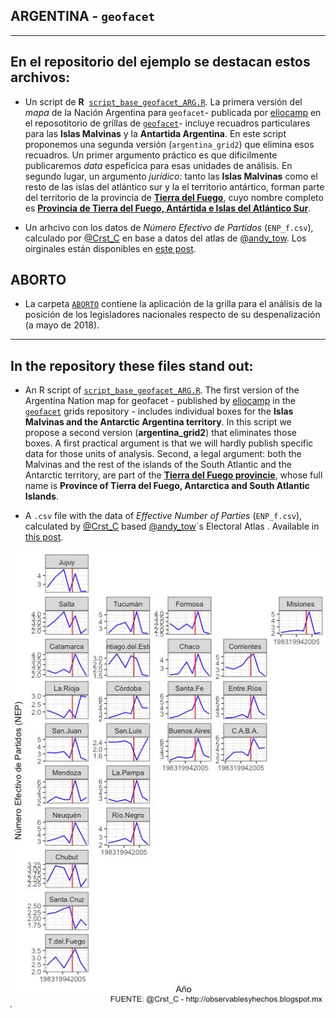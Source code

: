 ## ARGENTINA - `geofacet`
------
## En el repositorio del ejemplo se destacan estos archivos: 

* Un script de **R**  [`script_base_geofacet_ARG.R`](https://github.com/TuQmano/geofacet_ARG/blob/master/ARGENTINA/script_base_geofacet_ARG.R). La primera versión del _mapa_ de la Nación Argentina para `geofacet`- publicada por [eliocamp](https://github.com/eliocamp) en el reposotitorio de grillas de [`geofacet`](https://hafen.github.io/geofacet/rd.html#grids_1)- incluye recuadros particulares para las **Islas Malvinas** y la **Antartida Argentina**. En este script proponemos una segunda versión (`argentina_grid2`) que elimina esos recuadros. Un primer argumento práctico es que dificilmente publicaremos _data_ espeficica para esas unidades de análisis. En segundo lugar, un argumento _jurídico_: tanto las **Islas Malvinas** como el resto de las islas del atlántico sur y la el territorio antártico, forman parte del territorio de la provincia de [**Tierra del Fuego**](https://github.com/TuQmano/geofacet_ARG/tree/master/TIERRA_DEL_FUEGO), cuyo nombre completo es [**Provincia de Tierra del Fuego, Antártida e Islas del Atlántico Sur**](https://es.wikipedia.org/wiki/Provincia_de_Tierra_del_Fuego,_Ant%C3%A1rtida_e_Islas_del_Atl%C3%A1ntico_Sur).


* Un arhcivo con los datos de *Número Efectivo de Partidos* (`ENP_f.csv`), calculado por [@Crst_C](https://twitter.com/Crst_C/) en base a datos del atlas de [@andy_tow](https://twitter.com/andy_tow/). Los oirginales están disponibles en [este post](http://observablesyhechos.blogspot.mx/2014/08/numero-efectivo-de-partidos-en.html). 


## ABORTO 

* La carpeta [`ABORTO`](https://github.com/TuQmano/geofacet_ARG/tree/master/ARGENTINA/ABORTO) contiene la aplicación de la grilla para el análisis de la posición de los legisladores nacionales respecto de su despenalización (a mayo de 2018). 
----

## In the repository these files stand out:

* An R script of [`script_base_geofacet_ARG.R`](https://github.com/TuQmano/geofacet_ARG/blob/master/ARGENTINA/script_base_geofacet_ARG.R).  The first version of the Argentina Nation map for geofacet - published by [eliocamp](https://github.com/eliocamp) in the [`geofacet`](https://hafen.github.io/geofacet/rd.html#grids_1) grids repository - includes individual boxes for the **Islas Malvinas and the Antarctic Argentina territory**. In this script we propose a second version (**argentina_grid2**) that eliminates those boxes. A first practical argument is that we will hardly publish specific data for those units of analysis. Second, a legal argument: both the Malvinas and the rest of the islands of the South Atlantic and the Antarctic territory, are part of the [**Tierra del Fuego provincie**](https://github.com/TuQmano/geofacet_ARG/tree/master/TIERRA_DEL_FUEGO), whose full name is **Province of Tierra del Fuego, Antarctica and South Atlantic Islands**.


* A `.csv` file with the data of *Effective Number of Parties* (`ENP_f.csv`), calculated by [@Crst_C](https://twitter.com/Crst_C/)  based [@andy_tow](https://twitter.com/andy_tow/)´s Electoral Atlas . Available in [this post](http://observablesyhechos.blogspot.mx/2014/08/numero-efectivo-de-partidos-en.html).


![ARGENTINA](https://raw.githubusercontent.com/TuQmano/geofacet_ARG/master/ARGENTINA/ARGplot.png)
